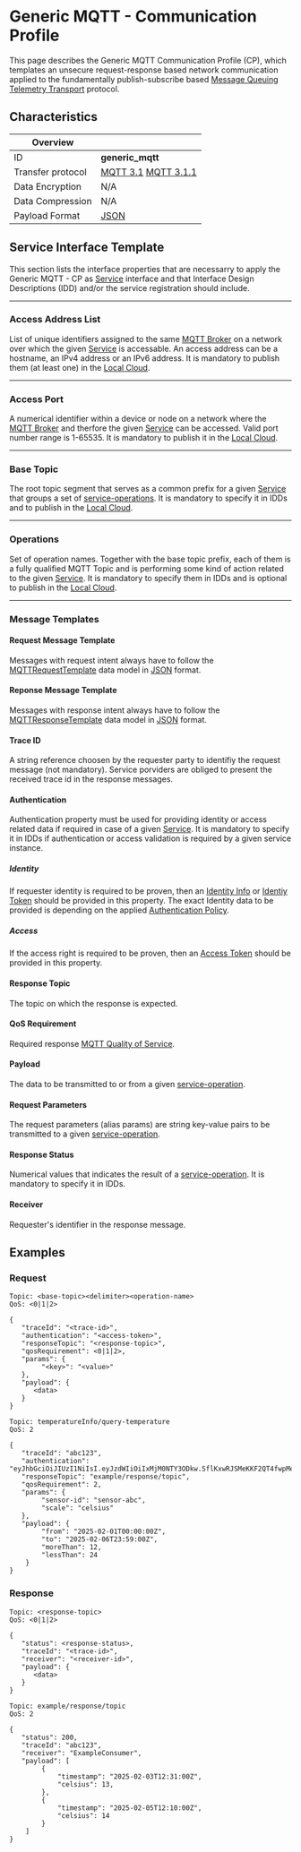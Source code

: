 # Generic MQTT - Communication Profile

This page describes the Generic MQTT Communication Profile (CP), which templates an unsecure request-response based network communication applied to the fundamentally publish-subscribe based [Message Queuing Telemetry Transport](https://en.wikipedia.org/wiki/MQTT) protocol. 

## Characteristics

|Overview||
| --- | --- |
| ID | **generic_mqtt** |
| Transfer protocol | [MQTT 3.1](https://public.dhe.ibm.com/software/dw/webservices/ws-mqtt/mqtt-v3r1.html) [MQTT 3.1.1](https://docs.oasis-open.org/mqtt/mqtt/v3.1.1/os/mqtt-v3.1.1-os.html) |
| Data Encryption | N/A |
| Data Compression | N/A |
| Payload Format | [JSON](https://datatracker.ietf.org/doc/html/rfc8259) |

## Service Interface Template

This section lists the interface properties that are necessarry to apply the Generic MQTT - CP as [Service](../../help/definitions.md#microservice-or-service) interface and that Interface Design Descriptions (IDD) and/or the service registration should include.


---

### Access Address List

List of unique identifiers assigned to the same [MQTT Broker](https://en.wikipedia.org/wiki/MQTT#MQTT_broker) on a network over which the given [Service](../../help/definitions.md#microservice-or-service) is accessable. An access address can be a hostname, an IPv4 address or an IPv6 address. It is mandatory to publish them (at least one) in the [Local Cloud](../../help/definitions.md#local-cloud).

---

### Access Port

A numerical identifier within a device or node on a network where the [MQTT Broker](https://en.wikipedia.org/wiki/MQTT#MQTT_broker) and therfore the given [Service](../../help/definitions.md#microservice-or-service) can be accessed. Valid port number range is 1-65535. It is mandatory to publish it in the [Local Cloud](../../help/definitions.md#local-cloud).

---

### Base Topic

The root topic segment that serves as a common prefix for a given [Service](../../help/definitions.md#microservice-or-service) that groups a set of [service-operations](../../help/definitions.md#service-operation). It is mandatory to specify it in IDDs and to publish in the [Local Cloud](../../help/definitions.md#local-cloud).

---

### Operations

Set of operation names. Together with the base topic prefix, each of them is a fully qualified MQTT Topic and is performing some kind of action related to the given [Service](../../help/definitions.md#microservice-or-service). It is mandatory to specify them in IDDs and is optional to publish in the [Local Cloud](../../help/definitions.md#local-cloud).

---

### Message Templates

#### Request Message Template

Messages with request intent always have to follow the [MQTTRequestTemplate](../data-models/mqtt-request-template.md) data model in [JSON](https://datatracker.ietf.org/doc/html/rfc8259) format.

#### Reponse Message Template

Messages with response intent always have to follow the [MQTTResponseTemplate](../data-models/mqtt-response-template.md) data model in [JSON](https://datatracker.ietf.org/doc/html/rfc8259) format.

#### Trace ID

A string reference choosen by the requester party to identifiy the request message (not mandatory). Service porviders are obliged to present the received trace id in the response messages.

#### Authentication

Authentication property must be used for providing identity or access related data if required in case of a given [Service](../../help/definitions.md#microservice-or-service). It is mandatory to specify it in IDDs if authentication or access validation is required by a given service instance.

##### Identity

If requester identity is required to be proven, then an [Identity Info](../../help/definitions.md#identity-info) or [Identiy Token](../../help/definitions.md#identity-token) should be provided in this property. The exact Identity data to be provided is depending on the applied [Authentication Policy](../authentication_policy.md).

##### Access

If the access right is required to be proven, then an [Access Token](../../help/definitions.md#access-token) should be provided in this property.

#### Response Topic

The topic on which the response is expected.

#### QoS Requirement

Required response [MQTT Quality of Service](https://www.hivemq.com/blog/mqtt-essentials-part-6-mqtt-quality-of-service-levels/).

#### Payload

The data to be transmitted to or from a given [service-operation](../../help/definitions.md#service-operation).

#### Request Parameters

The request parameters (alias params) are string key-value pairs to be transmitted to a given [service-operation](../../help/definitions.md#service-operation).

#### Response Status

Numerical values that indicates the result of a [service-operation](../../help/definitions.md#service-operation). It is mandatory to specify it in IDDs.

#### Receiver

Requester's identifier in the response message.

## Examples

### Request

```
Topic: <base-topic><delimiter><operation-name>
QoS: <0|1|2>

{
   "traceId": "<trace-id>",
   "authentication": "<access-token>",
   "responseTopic": "<response-topic>",
   "qosRequirement": <0|1|2>,
   "params": {
        "<key>": "<value>"
   },
   "payload": {
      <data>
   }
}
```

```
Topic: temperatureInfo/query-temperature
QoS: 2

{
   "traceId": "abc123",
   "authentication": "eyJhbGciOiJIUzI1NiIsI.eyJzdWIiOiIxMjM0NTY3ODkw.SflKxwRJSMeKKF2QT4fwpMeJ",
   "responseTopic": "example/response/topic",
   "qosRequirement": 2,
   "params": {
        "sensor-id": "sensor-abc",
        "scale": "celsius"
   },
   "payload": {
        "from": "2025-02-01T00:00:00Z",
        "to": "2025-02-06T23:59:00Z",
        "moreThan": 12,
        "lessThan": 24
    }
}
```

### Response

```
Topic: <response-topic>
QoS: <0|1|2>

{
   "status": <response-status>,
   "traceId": "<trace-id>",
   "receiver": "<receiver-id>",
   "payload": {
      <data>
   }
}
```

```
Topic: example/response/topic
QoS: 2

{
   "status": 200,
   "traceId": "abc123",
   "receiver": "ExampleConsumer",
   "payload": [
        {
            "timestamp": "2025-02-03T12:31:00Z",
            "celsius": 13,
        },
        {
            "timestamp": "2025-02-05T12:10:00Z",
            "celsius": 14
        }
    ]
}
```